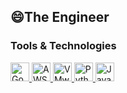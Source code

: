 ## 😄The Engineer

### Tools & Technologies

<a href="https://cloud.google.com/">
  <img src="https://img.shields.io/badge/Google%20Cloud-4285F4?style=flat&logo=google-cloud&logoColor=white" alt="Google Cloud Platform" height="30"/>
</a>
<a href="https://aws.amazon.com/">
  <img src="https://img.shields.io/badge/Amazon%20AWS-232F3E?style=flat&logo=amazon-aws&logoColor=white" alt="AWS" height="30"/>
</a>
<a href="https://www.vmware.com/">
  <img src="https://img.shields.io/badge/VMware-607078?style=flat&logo=vmware&logoColor=white" alt="VMware" height="30"/>
</a>
<a href="https://www.python.org/">
  <img src="https://img.shields.io/badge/Python-3776AB?style=flat&logo=python&logoColor=white" alt="Python" height="30"/>
</a>
<a href="https://www.java.com/">
  <img src="https://img.shields.io/badge/Java-007396?style=flat&logo=java&logoColor=white" alt="Java" height="30"/>
</a>


<!--
**timotomate/timotomate** is a ✨ _special_ ✨ repository because its `README.md` (this file) appears on your GitHub profile.

Here are some ideas to get you started:

- 🔭 I’m currently working on ...
- 🌱 I’m currently learning ...
- 👯 I’m looking to collaborate on ...
- 🤔 I’m looking for help with ...
- 💬 Ask me about ...
- 📫 How to reach me: ...
- 😄 Pronouns: ...
- ⚡ Fun fact: ...
[![Google Cloud Platform](https://img.shields.io/badge/Google%20Cloud-4285F4?style=flat&logo=google-cloud&logoColor=white)](https://cloud.google.com/)
[![AWS](https://img.shields.io/badge/Amazon%20AWS-232F3E?style=flat&logo=amazon-aws&logoColor=white)](https://aws.amazon.com/)
[![VMware](https://img.shields.io/badge/VMware-607078?style=flat&logo=vmware&logoColor=white)](https://www.vmware.com/)
[![Python](https://img.shields.io/badge/Python-3776AB?style=flat&logo=python&logoColor=white)](https://www.python.org/)
[![Java](https://img.shields.io/badge/Java-007396?style=flat&logo=java&logoColor=white)](https://www.java.com/)
-->
